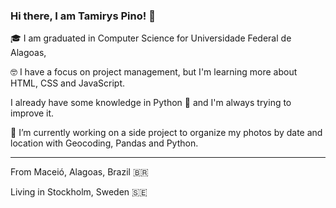 ### Hi there, I am Tamirys Pino! 👋


🎓 I am graduated in Computer Science for Universidade Federal de Alagoas,

🤓 I have a focus on project management, but I'm learning more about HTML, CSS and JavaScript.

I already have some knowledge in Python 🐍 and I'm always trying to improve it.

🔭 I’m currently working on a side project to organize my photos by date and location with Geocoding, Pandas and Python.


-----

From Maceió, Alagoas, Brazil 🇧🇷

Living in Stockholm, Sweden 🇸🇪 
